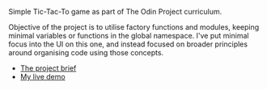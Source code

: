 Simple Tic-Tac-To game as part of The Odin Project curriculum. 

Objective of the project is to utilise factory functions and modules, keeping minimal variables or functions in the global namespace. I've put minimal focus into the UI on this one, and instead focused on broader principles around organising code using those concepts.

 - [The project brief](https://www.theodinproject.com/lessons/node-path-javascript-tic-tac-toe)
 - [My live demo](https://woftis.github.io/tic-tac-toe/)
